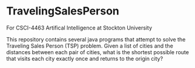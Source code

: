 # TravelingSalesPerson
For CSCI-4463 Artifical Intelligence at Stockton University

This repository contains several java programs that attempt to solve the Traveling Sales Person (TSP) problem.
Given a list of cities and the distances between each pair of cities, what is the shortest possible route that visits each city exactly once and returns to the origin city?
